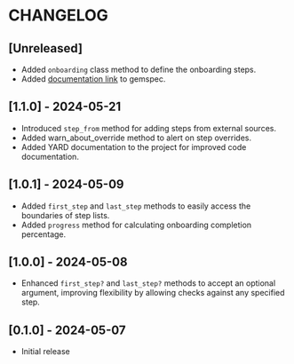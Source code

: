 # CHANGELOG

## [Unreleased]

- Added `onboarding` class method to define the onboarding steps.
- Added [documentation link](https://rubydoc.info/gems/onboardable) to gemspec.

## [1.1.0] - 2024-05-21

- Introduced `step_from` method for adding steps from external sources.
- Added warn_about_override method to alert on step overrides.
- Added YARD documentation to the project for improved code documentation.

## [1.0.1] - 2024-05-09

- Added `first_step` and `last_step` methods to easily access
  the boundaries of step lists.
- Added `progress` method for calculating onboarding completion percentage.

## [1.0.0] - 2024-05-08

- Enhanced `first_step?` and `last_step?` methods to accept an optional argument,
  improving flexibility by allowing checks against any specified step.

## [0.1.0] - 2024-05-07

- Initial release

